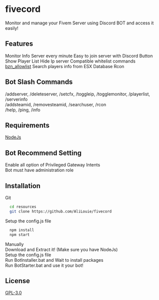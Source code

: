 # fivecord
Monitor and manage your Fivem Server using Discord BOT and access it easily!

## Features
Monitor Info Server every minute
Easy to join server with Discord Button
Show Player List
Hide Ip server
Compatible whitelist commands [bzn_allowlist](https://github.com/AliLouie/bzn_allowlist)
Search players info from ESX Database
Rcon


## Bot Slash Commands
/addserver, /deleteserver, /setcfx, /toggleip, /togglemonitor, /playerlist, /serverinfo  <br />
/addsteamid, /removesteamid, /searchuser, /rcon  <br />
/help, /ping, /info  <br />


## Requirements
[NodeJs](https://nodejs.org/en/)

## Bot Recommend Setting
Enable all option of Privileged Gateway Intents <br />
Bot must have administration role <br />


## Installation

Git
```bash
  cd resources
  git clone https://github.com/AliLouie/fivecord
```
Setup the config.js file
```bash
  npm install
  npm start
```

Manually <br />
Download and Extract it! (Make sure you have NodeJs) <br />
Setup the config.js file  <br />
Run BotInstaller.bat and Wait to install packages <br />
Run BotStarter.bat and use it your bot!<br />
    
## License

[GPL-3.0](https://choosealicense.com/licenses/gpl-3.0/)

